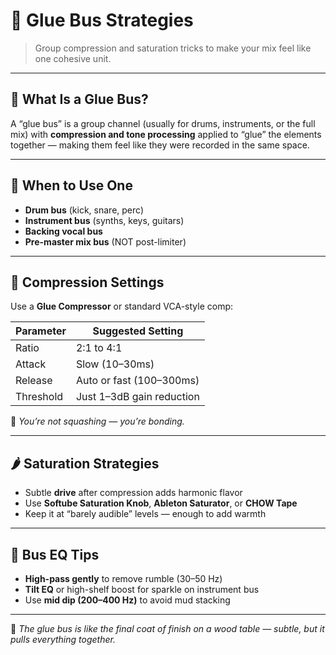 # 🤝 Glue Bus Strategies

> Group compression and saturation tricks to make your mix feel like one cohesive unit.

---

## 🎯 What Is a Glue Bus?

A “glue bus” is a group channel (usually for drums, instruments, or the full mix) with **compression and tone processing** applied to “glue” the elements together — making them feel like they were recorded in the same space.

---

## 🧰 When to Use One

- **Drum bus** (kick, snare, perc)
- **Instrument bus** (synths, keys, guitars)
- **Backing vocal bus**
- **Pre-master mix bus** (NOT post-limiter)

---

## 🔧 Compression Settings

Use a **Glue Compressor** or standard VCA-style comp:

| Parameter  | Suggested Setting             |
|------------|-------------------------------|
| Ratio      | 2:1 to 4:1                    |
| Attack     | Slow (10–30ms)                |
| Release    | Auto or fast (100–300ms)      |
| Threshold  | Just 1–3dB gain reduction     |

🎯 *You’re not squashing — you’re bonding.*

---

## 🌶️ Saturation Strategies

- Subtle **drive** after compression adds harmonic flavor
- Use **Softube Saturation Knob**, **Ableton Saturator**, or **CHOW Tape**
- Keep it at “barely audible” levels — enough to add warmth

---

## 📌 Bus EQ Tips

- **High-pass gently** to remove rumble (30–50 Hz)
- **Tilt EQ** or high-shelf boost for sparkle on instrument bus
- Use **mid dip (200–400 Hz)** to avoid mud stacking

---

🧠 *The glue bus is like the final coat of finish on a wood table — subtle, but it pulls everything together.*
